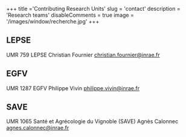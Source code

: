 +++
title ='Contributing Research Units'
slug = 'contact'
description = 'Research teams'
disableComments = true
image = '/images/window/recherche.jpg'
+++

## LEPSE


UMR 759 LEPSE
Christian Fournier
christian.fournier@inrae.fr


## EGFV


UMR 1287 EGFV
Philippe Vivin
philippe.vivin@inrae.fr



## SAVE

UMR 1065 Santé et Agrécologie du Vignoble (SAVE)
Agnès Calonnec
agnes.calonnec@inrae.fr


